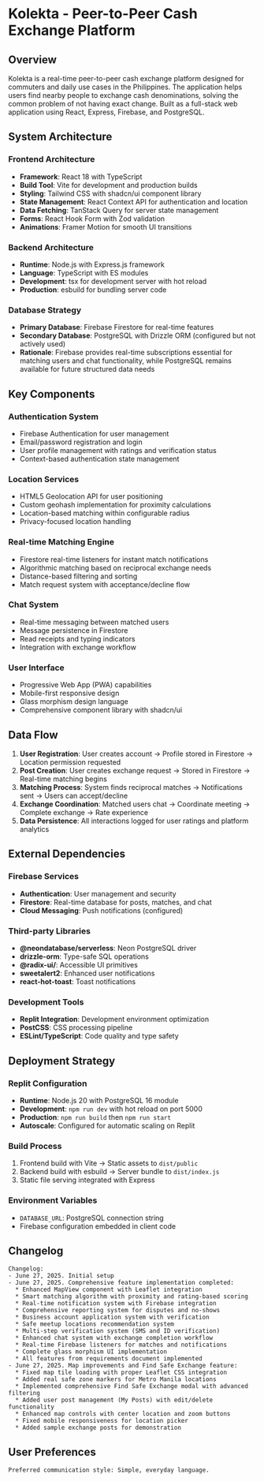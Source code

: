 # Kolekta - Peer-to-Peer Cash Exchange Platform

## Overview

Kolekta is a real-time peer-to-peer cash exchange platform designed for commuters and daily use cases in the Philippines. The application helps users find nearby people to exchange cash denominations, solving the common problem of not having exact change. Built as a full-stack web application using React, Express, Firebase, and PostgreSQL.

## System Architecture

### Frontend Architecture
- **Framework**: React 18 with TypeScript
- **Build Tool**: Vite for development and production builds
- **Styling**: Tailwind CSS with shadcn/ui component library
- **State Management**: React Context API for authentication and location
- **Data Fetching**: TanStack Query for server state management
- **Forms**: React Hook Form with Zod validation
- **Animations**: Framer Motion for smooth UI transitions

### Backend Architecture
- **Runtime**: Node.js with Express.js framework
- **Language**: TypeScript with ES modules
- **Development**: tsx for development server with hot reload
- **Production**: esbuild for bundling server code

### Database Strategy
- **Primary Database**: Firebase Firestore for real-time features
- **Secondary Database**: PostgreSQL with Drizzle ORM (configured but not actively used)
- **Rationale**: Firebase provides real-time subscriptions essential for matching users and chat functionality, while PostgreSQL remains available for future structured data needs

## Key Components

### Authentication System
- Firebase Authentication for user management
- Email/password registration and login
- User profile management with ratings and verification status
- Context-based authentication state management

### Location Services
- HTML5 Geolocation API for user positioning
- Custom geohash implementation for proximity calculations
- Location-based matching within configurable radius
- Privacy-focused location handling

### Real-time Matching Engine
- Firestore real-time listeners for instant match notifications
- Algorithmic matching based on reciprocal exchange needs
- Distance-based filtering and sorting
- Match request system with acceptance/decline flow

### Chat System
- Real-time messaging between matched users
- Message persistence in Firestore
- Read receipts and typing indicators
- Integration with exchange workflow

### User Interface
- Progressive Web App (PWA) capabilities
- Mobile-first responsive design
- Glass morphism design language
- Comprehensive component library with shadcn/ui

## Data Flow

1. **User Registration**: User creates account → Profile stored in Firestore → Location permission requested
2. **Post Creation**: User creates exchange request → Stored in Firestore → Real-time matching begins
3. **Matching Process**: System finds reciprocal matches → Notifications sent → Users can accept/decline
4. **Exchange Coordination**: Matched users chat → Coordinate meeting → Complete exchange → Rate experience
5. **Data Persistence**: All interactions logged for user ratings and platform analytics

## External Dependencies

### Firebase Services
- **Authentication**: User management and security
- **Firestore**: Real-time database for posts, matches, and chat
- **Cloud Messaging**: Push notifications (configured)

### Third-party Libraries
- **@neondatabase/serverless**: Neon PostgreSQL driver
- **drizzle-orm**: Type-safe SQL operations
- **@radix-ui/**: Accessible UI primitives
- **sweetalert2**: Enhanced user notifications
- **react-hot-toast**: Toast notifications

### Development Tools
- **Replit Integration**: Development environment optimization
- **PostCSS**: CSS processing pipeline
- **ESLint/TypeScript**: Code quality and type safety

## Deployment Strategy

### Replit Configuration
- **Runtime**: Node.js 20 with PostgreSQL 16 module
- **Development**: `npm run dev` with hot reload on port 5000
- **Production**: `npm run build` then `npm run start`
- **Autoscale**: Configured for automatic scaling on Replit

### Build Process
1. Frontend build with Vite → Static assets to `dist/public`
2. Backend build with esbuild → Server bundle to `dist/index.js`
3. Static file serving integrated with Express

### Environment Variables
- `DATABASE_URL`: PostgreSQL connection string
- Firebase configuration embedded in client code

## Changelog

```
Changelog:
- June 27, 2025. Initial setup
- June 27, 2025. Comprehensive feature implementation completed:
  * Enhanced MapView component with Leaflet integration
  * Smart matching algorithm with proximity and rating-based scoring
  * Real-time notification system with Firebase integration
  * Comprehensive reporting system for disputes and no-shows
  * Business account application system with verification
  * Safe meetup locations recommendation system
  * Multi-step verification system (SMS and ID verification)
  * Enhanced chat system with exchange completion workflow
  * Real-time Firebase listeners for matches and notifications
  * Complete glass morphism UI implementation
  * All features from requirements document implemented
- June 27, 2025. Map improvements and Find Safe Exchange feature:
  * Fixed map tile loading with proper Leaflet CSS integration
  * Added real safe zone markers for Metro Manila locations
  * Implemented comprehensive Find Safe Exchange modal with advanced filtering
  * Added user post management (My Posts) with edit/delete functionality
  * Enhanced map controls with center location and zoom buttons
  * Fixed mobile responsiveness for location picker
  * Added sample exchange posts for demonstration
```

## User Preferences

```
Preferred communication style: Simple, everyday language.
```